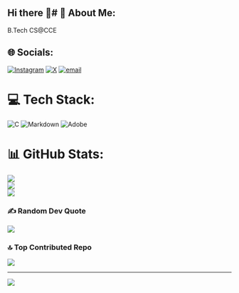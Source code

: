 ## Hi there 👋# 💫 About Me:
B.Tech CS@CCE <br>


## 🌐 Socials:
[![Instagram](https://img.shields.io/badge/Instagram-%23E4405F.svg?logo=Instagram&logoColor=white)](https://instagram.com/_s_a_l_a_s_ks) [![X](https://img.shields.io/badge/X-black.svg?logo=X&logoColor=white)](https://x.com/@salasks99) [![email](https://img.shields.io/badge/Email-D14836?logo=gmail&logoColor=white)](mailto:salasks.official@gmail.com) 

# 💻 Tech Stack:
![C](https://img.shields.io/badge/c-%2300599C.svg?style=for-the-badge&logo=c&logoColor=white) ![Markdown](https://img.shields.io/badge/markdown-%23000000.svg?style=for-the-badge&logo=markdown&logoColor=white) ![Adobe](https://img.shields.io/badge/adobe-%23FF0000.svg?style=for-the-badge&logo=adobe&logoColor=white)
# 📊 GitHub Stats:
![](https://github-readme-stats.vercel.app/api?username=salasks-git&theme=dark&hide_border=false&include_all_commits=false&count_private=true)<br/>
![](https://nirzak-streak-stats.vercel.app/?user=salasks-git&theme=dark&hide_border=false)<br/>
![](https://github-readme-stats.vercel.app/api/top-langs/?username=salasks-git&theme=dark&hide_border=false&include_all_commits=false&count_private=true&layout=compact)

### ✍️ Random Dev Quote
![](https://quotes-github-readme.vercel.app/api?type=horizontal&theme=radical)

### 🔝 Top Contributed Repo
![](https://github-contributor-stats.vercel.app/api?username=salasks-git&limit=5&theme=dark&combine_all_yearly_contributions=true)

---
[![](https://visitcount.itsvg.in/api?id=salasks-git&icon=0&color=0)](https://visitcount.itsvg.in)

<!-- Proudly created with GPRM ( https://gprm.itsvg.in ) -->

<!--
**salasks-git/salasks-git** is a ✨ _special_ ✨ repository because its `README.md` (this file) appears on your GitHub profile.

Here are some ideas to get you started:

- 🔭 I’m currently working on ...
- 🌱 I’m currently learning ...
- 👯 I’m looking to collaborate on ...
- 🤔 I’m looking for help with ...
- 💬 Ask me about ...
- 📫 How to reach me: ...
- 😄 Pronouns: ...
- ⚡ Fun fact: ...
-->
